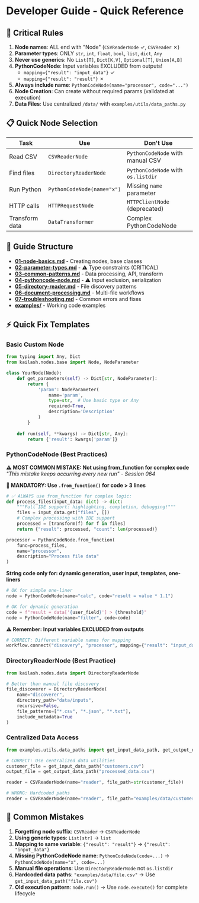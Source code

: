 # Developer Guide - Quick Reference

## 🚨 Critical Rules
1. **Node names**: ALL end with "Node" (`CSVReaderNode` ✓, `CSVReader` ✗)
2. **Parameter types**: ONLY `str`, `int`, `float`, `bool`, `list`, `dict`, `Any`
3. **Never use generics**: No `List[T]`, `Dict[K,V]`, `Optional[T]`, `Union[A,B]`
4. **PythonCodeNode**: Input variables EXCLUDED from outputs!
   - `mapping={"result": "input_data"}` ✓
   - `mapping={"result": "result"}` ✗
5. **Always include name**: `PythonCodeNode(name="processor", code="...")`
6. **Node Creation**: Can create without required params (validated at execution)
7. **Data Files**: Use centralized `/data/` with `examples/utils/data_paths.py`

## 📋 Quick Node Selection
| Task | Use | Don't Use |
|------|-----|-----------|
| Read CSV | `CSVReaderNode` | `PythonCodeNode` with manual CSV |
| Find files | `DirectoryReaderNode` | `PythonCodeNode` with `os.listdir` |
| Run Python | `PythonCodeNode(name="x")` | Missing `name` parameter |
| HTTP calls | `HTTPRequestNode` | `HTTPClientNode` (deprecated) |
| Transform data | `DataTransformer` | Complex PythonCodeNode |

## 📁 Guide Structure
- **[01-node-basics.md](01-node-basics.md)** - Creating nodes, base classes
- **[02-parameter-types.md](02-parameter-types.md)** - ⚠️ Type constraints (CRITICAL)
- **[03-common-patterns.md](03-common-patterns.md)** - Data processing, API, transform
- **[04-pythoncode-node.md](04-pythoncode-node.md)** - ⚠️ Input exclusion, serialization
- **[05-directory-reader.md](05-directory-reader.md)** - File discovery patterns
- **[06-document-processing.md](06-document-processing.md)** - Multi-file workflows
- **[07-troubleshooting.md](07-troubleshooting.md)** - Common errors and fixes
- **[examples/](examples/)** - Working code examples

## ⚡ Quick Fix Templates

### Basic Custom Node
```python
from typing import Any, Dict
from kailash.nodes.base import Node, NodeParameter

class YourNode(Node):
    def get_parameters(self) -> Dict[str, NodeParameter]:
        return {
            'param': NodeParameter(
                name='param',
                type=str,  # Use basic type or Any
                required=True,
                description='Description'
            )
        }
    
    def run(self, **kwargs) -> Dict[str, Any]:
        return {'result': kwargs['param']}
```

### PythonCodeNode (Best Practices)

**⚠️ MOST COMMON MISTAKE: Not using from_function for complex code**
*"This mistake keeps occurring every new run" - Session 064*

**🚀 MANDATORY: Use `.from_function()` for code > 3 lines**
```python
# ✅ ALWAYS use from_function for complex logic:
def process_files(input_data: dict) -> dict:
    """Full IDE support: highlighting, completion, debugging!"""
    files = input_data.get("files", [])
    # Complex processing with IDE support
    processed = [transform(f) for f in files]
    return {"result": processed, "count": len(processed)}

processor = PythonCodeNode.from_function(
    func=process_files,
    name="processor",
    description="Process file data"
)
```

**String code only for: dynamic generation, user input, templates, one-liners**
```python
# OK for simple one-liner
node = PythonCodeNode(name="calc", code="result = value * 1.1")

# OK for dynamic generation
code = f"result = data['{user_field}'] > {threshold}"
node = PythonCodeNode(name="filter", code=code)
```

**⚠️ Remember: Input variables EXCLUDED from outputs**
```python
# CORRECT: Different variable names for mapping
workflow.connect("discovery", "processor", mapping={"result": "input_data"})
```

### DirectoryReaderNode (Best Practice)
```python
from kailash.nodes.data import DirectoryReaderNode

# Better than manual file discovery
file_discoverer = DirectoryReaderNode(
    name="discoverer",
    directory_path="data/inputs",
    recursive=False,
    file_patterns=["*.csv", "*.json", "*.txt"],
    include_metadata=True
)
```

### Centralized Data Access
```python
from examples.utils.data_paths import get_input_data_path, get_output_data_path

# CORRECT: Use centralized data utilities
customer_file = get_input_data_path("customers.csv")
output_file = get_output_data_path("processed_data.csv")

reader = CSVReaderNode(name="reader", file_path=str(customer_file))

# WRONG: Hardcoded paths
reader = CSVReaderNode(name="reader", file_path="examples/data/customers.csv")
```

## 🔴 Common Mistakes
1. **Forgetting node suffix**: `CSVReader` → `CSVReaderNode`
2. **Using generic types**: `List[str]` → `list`
3. **Mapping to same variable**: `{"result": "result"}` → `{"result": "input_data"}`
4. **Missing PythonCodeNode name**: `PythonCodeNode(code=...)` → `PythonCodeNode(name="x", code=...)`
5. **Manual file operations**: Use `DirectoryReaderNode` not `os.listdir`
6. **Hardcoded data paths**: `"examples/data/file.csv"` → Use `get_input_data_path("file.csv")`
7. **Old execution pattern**: `node.run()` → Use `node.execute()` for complete lifecycle